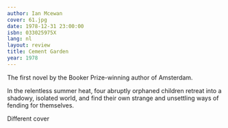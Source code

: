 ```yaml
---
author: Ian Mcewan
cover: 61.jpg
date: 1978-12-31 23:00:00
isbn: 033025975X
lang: nl
layout: review
title: Cement Garden
year: 1978
---
```


The first novel by the Booker Prize-winning author of Amsterdam.

In the relentless summer heat, four abruptly orphaned children retreat into a shadowy, isolated world, and find their own strange and unsettling ways of fending for themselves.

Different cover

